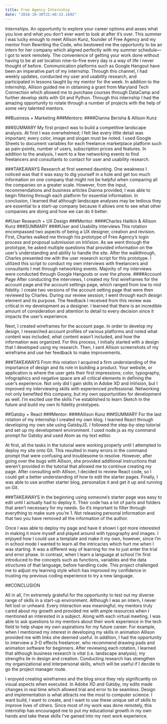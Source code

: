 ```yaml
---
title: Free Agency Internship
date: "2018-10-30T22:40:32.169Z"
---
```


*Internships.* An opportunity to explore your career options and asses what you love and what you don’t ever want to look at after it’s over.
This summer I was lucky enough to meet Allison Kunz, founder of Free Agency and my mentor from Rewriting the Code, who bestowed me the opportunity to be an intern for her company which aligned perfectly with my summer schedule—I got to work remotely. The convenience of getting your work done without having to be at set location nine-to-five every day is a way of life I never thought of before. Communication platforms such as Google Hangout have been an imperative part of my internship. Through this channel, I had weekly updates, conducted my user and usability research, and participated in lessons taught by my mentor for the week. In addition to the internship, Allison guided me in obtaining a grant from Maryland Tech Connection which allowed me to purchase courses through DataCamp and further develop skills with Git and Python. Through this internship I had the amazing opportunity to rotate through a number of projects with the help of some very talented mentors.

##Business + Marketing
###Mentors:
####Dianna Berisha & Allison Kunz

###SUMMARY
My first project was to build a competitive landscape analysis. At first I was overwhelmed; I felt like every little detail was important; every color, image and slogan must be noted. I used Google Sheets to document variables for each freelance marketplace platform such as pain-points, number of users, subscription prices and features. In addition to the analysis, I went to a few networking events to find freelancers and consultants to contact for user and usability research.

###TAKEAWAYS
Research at first seemed daunting. One weakness I noticed was that it was easy to dig yourself in a hole and get too much information on one company that might not be helpful when comparing all the companies on a greater scale. However, from the input, recommendations and business articles Dianna provided, I was able to begin filtering through each platform for essential information. In conclusion, I learned that although landscape analyses may be tedious they are essential to a start-up company because it allows one to see what other companies are doing and how we can do it better.

##User Research + UX Design
###Mentor:
####Charles Haitkin & Allison Kunz
###SUMMARY
####User and Usability interviews
This rotation encompassed two aspects of being a UX designer, creation and revision. First, Charles walked me through his prototype of Free Agency’s login process and proposal submission on InVision. As we went through the prototype, he asked multiple questions that provided information on the user’s understanding and ability to handle the site. After the walkthrough, Charles presented me with the user research script for this prototype. I utilized this script to conduct my own interviews with freelancers and consultants I met through networking events. Majority of my interviews were conducted through Google Hangouts or over the phone.
####Account Page
After conducting the interviews, I created my first wireframes for the account page and the account settings page, which ranged from low to mid fidelity. I create two versions of the account setting page that were then reviewed by Charles. During our review session, I went through each design element and its purpose. The feedback I received from this review was critical in my development as a designer. I learned that there is an incredible amount of consideration and attention to detail to every decision since it impacts the user’s experience.

Next, I created wireframes for the account page. In order to develop my design, I researched account profiles of various platforms and noted what content was included, what content wasn’t included, and how the information was organized. For this process, I initially started with a design that I developed using my research. Then, I sent Allison screenshots of my wireframe and use her feedback to make improvements.

###TAKEAWAYS
From this rotation I acquired a firm understanding of the importance of design and its role in building a product. Your website, or application is where the user gets their first impressions; color, typography, infographics and negative space are all critical elements in defining the user’s experience. Not only did I gain skills in Adobe XD and InVision, but I improved my interviewing skills with experienced professional. Networking not only benefited this company, but my own opportunities for development as well. I’m excited use the skills I’ve established to learn Sketch in the future and build my own hi fidelity prototypes.

##Gatsby + React
###Mentor:
####Allison Kunz
###SUMMARY
For the last rotation of my internship I created my own blog. I learned React through developing my own site using GatsbyJS. I followed the step-by-step tutorial and set up my development environment. I used node.js as my command prompt for Gatsby and used Atom as my text editor.

At first, all the tasks in the tutorial were working properly until I attempted to deploy my site onto Git. This resulted in many errors in the command prompt that were confusing and troublesome to resolve. However, after going over the bugs with Allison, she provided additional instructions that weren’t provided in the tutorial that allowed me to continue creating my page.
After consulting with Allison, I decided to review React code, so I could get a better understanding of how to edit the starter pages. Finally, I was able to use another starter blog, personalize it and get it up and running on Git.


###TAKEAWAYS
In the beginning using someone’s starter page was easy to edit until I actually had to deploy it. Their code has a lot of parts and folders that aren’t necessary for my needs. So it’s important to filter through everything to make sure you’re 1. Not releasing personal information and that two you have removed all the information of the author.

Once I was able to deploy my page and have it shown I got more interested in making it more myself and played around with typography and images. I enjoyed how I could use a template and make it my own, however, since I’m in school mode I wanted to learn all the intricacies which hurt me when I was starting. It was a different way of learning for me to just enter the trial and error phase. In contrast, when I learn a language at school I’m first introduced to the concepts such as functions, variables and the data structures of that language, before handling code. This project challenged me to adjust my learning style which has improved my confidence in trusting my previous coding experience to try a new language.

##CONCLUSION

All in all, I’m extremely grateful for the opportunity to test out my diverse range of skills in a start-up environment. Although I was an intern, I never felt lost or unheard. Every interaction was meaningful; my mentors truly cared about my growth and provided me with ample resources when I mentioned an interested in a subject. Along with each virtual meeting, I was able to ask questions to my mentors about their work experience in the tech field to help shape my own aspirations for my future career. For example, when I mentioned my interest in developing my skills in animation Allison provided me with links she deemed useful. In addition, I had the opportunity to interview a 3-D effects freelancer, who recommend drawing pads and animation software for beginners.
After reviewing each rotation, I learned that although business research is vital (i.e. landscape analysis); my strengths lie in design and creation. Conducting research has strengthen my organizational and interpersonal skills, which will be useful if I decide to go the project manager route.

I enjoyed creating wireframes and the blog since they rely significantly on visual aspects when executed. In Adobe XD and Gatsby, my edits made changes in real time which allowed trial and error to be seamless. Design and implementation is what attracts me the most to computer science. I want build, I want to create, and I want to use these unique set of skills to improve lives of others. Since most of my work was done remotely, this internship has encouraged me to put my educational growth in my own hands and take these skills I’ve gained into my next work experience.
